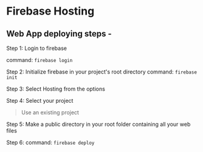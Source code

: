 # Firebase Hosting
## Web App deploying steps - 

Step 1:
Login to firebase

command: `firebase login`


Step 2:
Initialize firebase in your project's root directory 
command: `firebase init`

Step 3: 
Select Hosting from the options

Step 4:
Select your project
> Use an existing project

Step 5: 
Make a public directory in your root folder containing all your web files

Step 6:
command: `firebase deploy`

